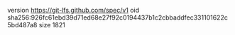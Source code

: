 version https://git-lfs.github.com/spec/v1
oid sha256:926fc61ebd39d71ed68e27f92c0194437b1c2cbbaddfec331101622c5bd487a8
size 1821
